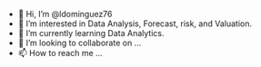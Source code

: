 - 👋 Hi, I’m @ldominguez76
- 👀 I’m interested in Data Analysis, Forecast, risk, and Valuation.
- 🌱 I’m currently learning Data Analytics.
- 💞️ I’m looking to collaborate on ...
- 📫 How to reach me ...

<!---
ldominguez76/ldominguez76 is a ✨ special ✨ repository because its `README.md` (this file) appears on your GitHub profile.
You can click the Preview link to take a look at your changes.
--->
